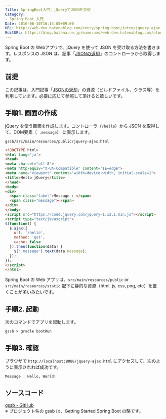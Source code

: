 ```yaml
---
Title: SpringBoot入門：jQueryでJSONを受信
Category:
- Spring Boot 入門
Date: 2016-06-10T16:15:00+09:00
URL: http://web-dev.hatenablog.com/entry/spring-boot/intro/jquery-ajax-json
EditURL: https://blog.hatena.ne.jp/mamorums/web-dev.hatenablog.com/atom/entry/10328749687179106284
---
```


Spring Boot の Webアプリで、jQuery を使って JSON を受け取る方法を書きます。レスポンスの JSON は、記事「[JSONの返却](/entry/spring-boot/intro/response-json)」のコントローラから取得します。


## 前提
この記事は、入門記事「[JSONの返却](/entry/spring-boot/intro/response-json)」の資源（ビルドファイル、クラス等）を利用しています。必要に応じて参照して頂けると嬉しいです。


## 手順1. 画面の作成
jQuery を使う画面を作成します。コントローラ（`/hello`）から JSON を取得して、DOM要素（` .message`） に表示します。

`gssb/src/main/resources/public/jquery-ajax.html`

```html
<!DOCTYPE html>
<html lang="ja">
<head>
<meta charset="utf-8">
<meta http-equiv="X-UA-Compatible" content="IE=edge">
<meta name="viewport" content="width=device-width, initial-scale=1">
<title>Hello jQuery</title>
</head>
<body>
<div>
  <span class="label">Message : </span>
  <span class="message"></span>
</div>
</body>
<script src="https://code.jquery.com/jquery-1.12.1.min.js"></script>
<script type="text/javascript">
$(function() {
  $.ajax({
    url: '/hello',
    method: 'get',
    cache: false
  }).then(function(data) {
    $('.message').text(data.message);
  });
});
</script>
</html>
```

Spring Boot の Web アプリは、`src/main/resources/public` or `src/main/resources/static` 配下に静的な資源（html, js, css, png, etc）を置くことが多いみたいです。


## 手順2. 起動
次のコマンドでアプリを起動します。

```txt
gssb > gradle bootRun
```


## 手順3. 確認
ブラウザで `http://localhost:8080/jquery-ajax.html` にアクセスして、次のように表示されれば成功です。

```txt
Message : Hello, World!
```


## ソースコード
[gssb - GitHub](https://github.com/mamorum/blog/tree/master/code/gssb)  
※ プロジェクト名の gssb は、Getting Started Spring Boot の略です。
